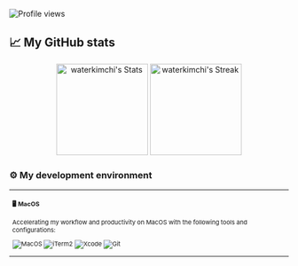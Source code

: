 ![Profile views](https://komarev.com/ghpvc/?username=waterkimchi&label=Profile%20views&color=60598F&style=flat)

## 📈 My GitHub stats

<div class="badges-githubstats">
  <p align="center">
    <img src="https://github-readme-stats.vercel.app/api?username=waterkimchi&theme=tokyonight&show_icons=true&hide_border=true&count_private=true" alt="waterkimchi's Stats" height="165">
    <img src="https://github-readme-streak-stats.herokuapp.com/?user=waterkimchi&theme=tokyonight&hide_border=true" alt="waterkimchi's Streak" height="165">
  </p>
</div>

### <p>⚙️ My development environment </p>

<div class="table-devenvironment">
  <table style="font-size: 11px">
  <tr>
  <td valign="top" width="50%">

#### 🖥️ MacOS

Accelerating my workflow and productivity on MacOS with the following tools and configurations:

  ![MacOS](https://img.shields.io/badge/-MacOS-0078D6?style=flat&logo=macos&logoColor=white)
  ![iTerm2](https://img.shields.io/badge/-iTerm2-5391FE?style=flat&logo=iterm2&logoColor=white)
  ![Xcode](https://img.shields.io/badge/-Xcode-0D1117?style=flat&logo=xcode&logoColor=FCC624)
  ![Git](https://img.shields.io/badge/-Git-F05032?style=flat&logo=git&logoColor=white)
  </td>
